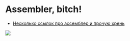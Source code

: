 # Assembler, bitch!

* [Несколько ссылок про ассемблер и прочую хрень](links.md)

![](https://i.pinimg.com/564x/2e/06/0d/2e060d7639b330ef6ff13ebfcda7d84a.jpg)

